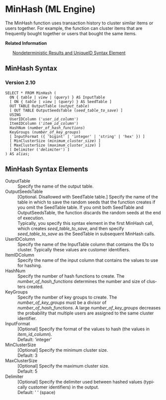 <html><head></head><body><div class="nested0" aria-labelledby="ariaid-title1" topicindex="1" topicid="cgs1507737028097" id="cgs1507737028097"><h1 class="title topictitle1" id="ariaid-title1">MinHash (ML Engine)</h1><div class="body conbody">
<p class="p">The MinHash function uses transaction history to cluster similar items or users together. For example, the function can cluster items that are frequently bought together or users that bought the same items.</p></div><div class="related-links"><div class="linklistheader"><p></p><b>Related Information</b></div>
<ul class="linklist linklist relinfo"><div class="linklistmember"><a href="qym1549987102806.md">Nondeterministic Results and UniqueID Syntax Element</a></div></ul></div><div class="topic reference nested1" aria-labelledby="ariaid-title2" topicindex="2" topicid="gij1507737066568" xml:lang="en-us" lang="en-us" id="gij1507737066568">
<h2 class="title topictitle2" id="ariaid-title2">MinHash Syntax</h2><div class="body refbody"><div class="section" id="gij1507737066568__section_N1000E_N1000C_N10001">
<h3 class="title sectiontitle">Version <span>2.10</span></h3><pre class="pre codeblock" xml:space="preserve"><code>SELECT * FROM MinHash (
  <span>ON { <var class="keyword varname">table</var> | <var class="keyword varname">view</var> | (<var class="keyword varname">query</var>) }</span> AS InputTable
  [ <span>ON { <var class="keyword varname">table</var> | <var class="keyword varname">view</var> | (<var class="keyword varname">query</var>) }</span> AS SeedTable ]
  OUT TABLE OutputTable (<var class="keyword varname">output_table</var>)
  [ OUT TABLE OutputSeedsTable (<var class="keyword varname">seed_table_to_save</var>) ]
  USING
  UserIDColumn ('<var class="keyword varname">user_id_column</var>')
  ItemIDColumn ('<var class="keyword varname">item_id_column</var>')
  HashNum (<var class="keyword varname">number_of_hash_functions</var>)
  KeyGroups (<var class="keyword varname">number_of_key_groups</var>)
  [ InputFormat ({ 'bigint' | 'integer' | 'string' | 'hex' }) ]
  [ MinClusterSize (<var class="keyword varname">minimum_cluster_size</var>) ]
  [ MaxClusterSize (<var class="keyword varname">maximum_cluster_size</var>) ]
  [ Delimiter ('<var class="keyword varname">delimiter</var>') ]
) AS <var class="keyword varname">alias</var>;</code></pre></div></div></div><div class="topic reference nested1" aria-labelledby="ariaid-title3" topicindex="3" topicid="tkd1507737070611" xml:lang="en-us" lang="en-us" id="tkd1507737070611">
<h2 class="title topictitle2" id="ariaid-title3">MinHash Syntax Elements</h2><div class="body refbody"><div class="section" id="tkd1507737070611__section_N10011_N1000E_N10001"><dl class="dl parml"><dt class="dt pt dlterm">OutputTable</dt><dd class="dd pd">Specify the name of the output table.</dd><dt class="dt pt dlterm">OutputSeedsTable</dt><dd class="dd pd">[Optional. Disallowed with SeedTable table.] Specify the name of the table in which to save the random seeds that the function creates if you omit the SeedTable table. If you omit both SeedTable and OutputSeedsTable, the function discards the random seeds at the end of execution.</dd><dd class="dd pd ddexpand">Typically, you specify this syntax element in the first MinHash call, which creates <var class="keyword varname">seed_table_to_save</var>, and then specify <var class="keyword varname">seed_table_to_save</var> as the SeedTable in subsequent MinHash calls.</dd><dt class="dt pt dlterm">UserIDColumn</dt><dd class="dd pd">Specify the name of the InputTable column that contains the IDs to cluster. Typically these values are customer identifiers.</dd><dt class="dt pt dlterm">ItemIDColumn</dt><dd class="dd pd">Specify the name of the input column that contains the values to use for hashing.</dd><dt class="dt pt dlterm">HashNum</dt><dd class="dd pd">Specify the number of hash functions to create. The <var class="keyword varname">number_of_hash_functions</var> determines the number and size of clusters created.</dd><dt class="dt pt dlterm">KeyGroups</dt><dd class="dd pd">Specify the number of key groups to create. The <var class="keyword varname">number_of_key_groups</var> must be a divisor of <var class="keyword varname">number_of_hash_functions</var>. A large <var class="keyword varname">number_of_key_groups</var> decreases the probability that multiple users are assigned to the same cluster identifier.</dd><dt class="dt pt dlterm">InputFormat</dt><dd class="dd pd">[Optional] Specify the format of the values to hash (the values in <var class="keyword varname">item_id_column</var>).</dd><dd class="dd pd ddexpand">Default: 'integer'</dd><dt class="dt pt dlterm">MinClusterSize</dt><dd class="dd pd">[Optional] Specify the minimum cluster size.</dd><dd class="dd pd ddexpand">Default: 3</dd><dt class="dt pt dlterm">MaxClusterSize</dt><dd class="dd pd">[Optional] Specify the maximum cluster size.</dd><dd class="dd pd ddexpand">Default: 5</dd><dt class="dt pt dlterm">Delimiter</dt><dd class="dd pd">[Optional] Specify the delimiter used between hashed values (typically customer identifiers) in the output.</dd><dd class="dd pd ddexpand">Default: ' ' (space)</dd></dl></div></div></div></div></body></html>
